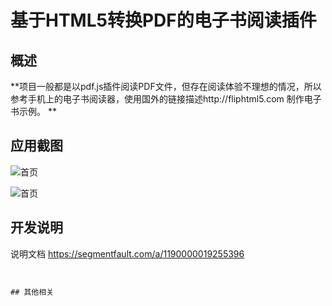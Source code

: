 # 基于HTML5转换PDF的电子书阅读插件


## 概述

**项目一般都是以pdf.js插件阅读PDF文件，但存在阅读体验不理想的情况，所以参考手机上的电子书阅读器，使用国外的链接描述http://fliphtml5.com
制作电子书示例。
**



## 应用截图

![首页](https://github.com/skylfx/html5-ebook-paging-mobile/blob/master/%E5%9B%BE%E7%89%8720190522100931140.jpeg)

![首页](https://github.com/skylfx/html5-ebook-paging-mobile/blob/master/%E5%9B%BE%E7%89%8720190522100937334.jpeg)


## 开发说明

> 
说明文档
https://segmentfault.com/a/1190000019255396

```


## 其他相关
